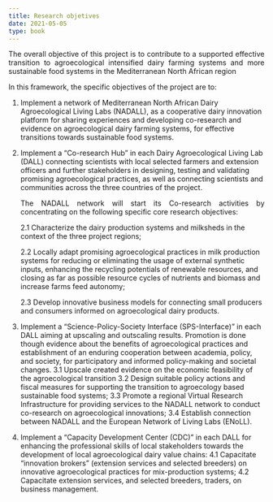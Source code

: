 ```yaml
---
title: Research objetives
date: 2021-05-05
type: book
---
```


<!--more-->

<p style='text-align: justify;'>The overall objective of this project is to contribute to a supported effective transition to agroecological intensified dairy farming systems and more sustainable food systems in the Mediterranean North African region </p>

In this framework, the specific objectives of the project are to:	

1.	 Implement a network of Mediterranean North African Dairy Agroecological Living Labs (NADALL), as a cooperative dairy innovation platform for sharing experiences and developing co-research and evidence on agroecological dairy farming systems, for effective transitions towards sustainable food systems.

2.	Implement a “Co-research Hub” in each Dairy Agroecological Living Lab (DALL) connecting scientists with local selected farmers and extension officers and further stakeholders in designing, testing and validating promising agroecological practices, as well as connecting scientists and communities across the three countries of the project.

    <p style='text-align: justify;'>The NADALL network will start its Co-research activities by concentrating on the following specific core research objectives:</p>
  
    2.1	Characterize the dairy production systems and milksheds in the context of the three project regions;
   
    2.2	Locally adapt promising agroecological practices in milk production systems for reducing or eliminating the usage of external synthetic inputs, enhancing the recycling potentials of renewable resources, and closing as far as possible resource cycles of nutrients and biomass and increase farms feed autonomy;
   
    2.3	Develop innovative business models for connecting small producers and consumers informed on agroecological dairy products.

3.	Implement a “Science-Policy-Society Interface (SPS-Interface)” in each DALL aiming at upscaling and outscaling results. Promotion is done though evidence about the benefits of agroecological practices and establishment of an enduring cooperation between academia, policy, and society, for participatory and informed policy-making and societal changes.
    3.1	Upscale created evidence on the economic feasibility of the agroecological transition 
    3.2	Design suitable policy actions and fiscal measures for supporting the transition to agroecology based sustainable food systems; 
    3.3	Promote a regional Virtual Research Infrastructure for providing services to the NADALL network to conduct co-research on agroecological innovations; 
    3.4	Establish connection between NADALL and the European Network of Living Labs (ENoLL).

4.	Implement a “Capacity Development Center (CDC)” in each DALL for enhancing the professional skills of local stakeholders towards the development of local agroecological dairy value chains:
  	4.1	Capacitate “innovation brokers” (extension services and selected breeders) on innovative agroecological practices for mix-production systems; 
    4.2	Capacitate extension services, and selected breeders, traders, on business management.
